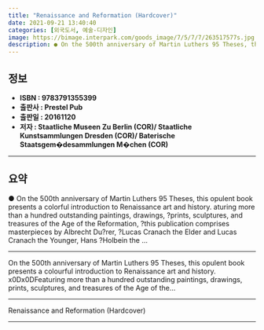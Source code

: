 ```yaml
---
title: "Renaissance and Reformation (Hardcover)"
date: 2021-09-21 13:40:40
categories: [외국도서, 예술-디자인]
image: https://bimage.interpark.com/goods_image/7/5/7/7/263517577s.jpg
description: ● On the 500th anniversary of Martin Luthers 95 Theses, this opulent book presents a colorful introduction to Renaissance art and history. aturing more than a
---
```


## **정보**

- **ISBN : 9783791355399**
- **출판사 : Prestel Pub**
- **출판일 : 20161120**
- **저자 : Staatliche Museen Zu Berlin (COR)/ Staatliche Kunstsammlungen Dresden (COR)/ Baterische Staatsgem�desammlungen M�chen (COR)**

------



## **요약**

●  On the 500th anniversary of Martin Luthers 95 Theses, this opulent book presents a colorful introduction to Renaissance art and history. aturing more than a hundred outstanding paintings, drawings, ?prints, sculptures, and treasures of the Age of the Reformation, ?this publication comprises masterpieces by Albrecht Du?rer, ?Lucas Cranach the Elder and Lucas Cranach the Younger, Hans ?Holbein the ...

------

On the 500th anniversary of Martin Luthers 95 Theses, this opulent book presents a colourful introduction to Renaissance art and history. x0Dx0DFeaturing more than a hundred outstanding paintings, drawings, prints, sculptures, and treasures of the Age of the... 

------


Renaissance and Reformation (Hardcover) 

------


